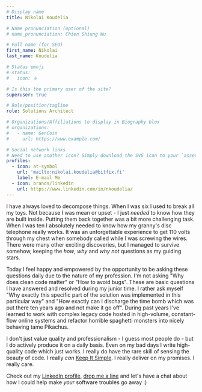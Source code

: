 ```yaml
---
# Display name
title: Nikolai Koudelia

# Name pronunciation (optional)
# name_pronunciation: Chien Shiung Wu

# Full name (for SEO)
first_name: Nikolai
last_name: Koudelia

# Status emoji
# status:
#   icon: ☕️

# Is this the primary user of the site?
superuser: true

# Role/position/tagline
role: Solutions Architect

# Organizations/Affiliations to display in Biography blox
# organizations:
#   - name: GenCoin
#     url: https://www.example.com/

# Social network links
# Need to use another icon? Simply download the SVG icon to your `assets/media/icons/` folder.
profiles:
  - icon: at-symbol
    url: 'mailto:nikolai.koudelia@bitfix.fi'
    label: E-mail Me
  - icon: brands/linkedin
    url: https://www.linkedin.com/in/nkoudelia/
---
```


I have always loved to decompose things. When I was six I used to break all my toys. Not because I was mean or upset - I just _needed_ to know how they are built inside. Putting them back together was a bit more challenging task. When I was ten I absolutely needed to know how my granny's disc telephone really works. It was an unforgettable experience to get 110 volts through my chest when somebody called while I was screwing the wires. There were many other exciting discoveries, but I managed to survive somehow, keeping the _how_, _why_ and _why not_ questions as my guiding stars.

Today I feel happy and empowered by the opportunity to be asking these questions daily due to the nature of my profession. I'm not asking "Why does clean code matter" or "How to avoid bugs". These are basic questions I have answered and resolved during my junior time. I rather ask myself "Why exactly this specific part of the solution was implemented in this particular way" and "How exactly can I discharge the time bomb which was put there ten years ago and not make it go off". During past years I've learned to work with complex legacy code hosted in high-volume, constant-flow online systems and refactor horrible spaghetti monsters into nicely behaving tame Pikachus.

I don't just value quality and professionalism - I guess most people do - but I do actively produce it on a daily basis. Even on my bad days I write high-quality code which just works. I really do have the rare skill of sensing the beauty of code. I really _can_ [Keep It Simple](https://en.wikipedia.org/wiki/KISS_principle). I really deliver on my promises. I really care.

Check out my [LinkedIn profile](https://www.linkedin.com/in/nkoudelia/), [drop me a line](mailto:nikolai.koudelia@bitfix.fi) and let's have a chat about how I could help make _your_ software troubles go away :)
